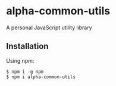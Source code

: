 # alpha-common-utils
A personal JavaScript utility library


## Installation

Using npm:
```shell
$ npm i -g npm
$ npm i alpha-common-utils
```